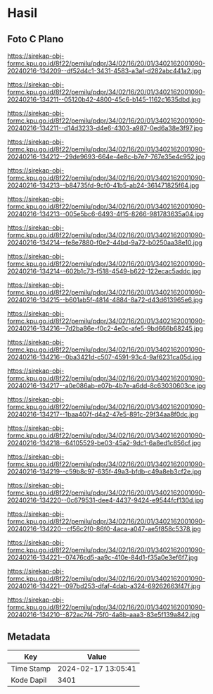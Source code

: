 # Hasil

## Foto C Plano

https://sirekap-obj-formc.kpu.go.id/8f22/pemilu/pdpr/34/02/16/20/01/3402162001090-20240216-134209--df52d4c1-3431-4583-a3af-d282abc441a2.jpg

https://sirekap-obj-formc.kpu.go.id/8f22/pemilu/pdpr/34/02/16/20/01/3402162001090-20240216-134211--05120b42-4800-45c6-b145-1162c1635dbd.jpg

https://sirekap-obj-formc.kpu.go.id/8f22/pemilu/pdpr/34/02/16/20/01/3402162001090-20240216-134211--d14d3233-d4e6-4303-a987-0ed6a38e3f97.jpg

https://sirekap-obj-formc.kpu.go.id/8f22/pemilu/pdpr/34/02/16/20/01/3402162001090-20240216-134212--29de9693-664e-4e8c-b7e7-767e35e4c952.jpg

https://sirekap-obj-formc.kpu.go.id/8f22/pemilu/pdpr/34/02/16/20/01/3402162001090-20240216-134213--b84735fd-9cf0-41b5-ab24-361471825f64.jpg

https://sirekap-obj-formc.kpu.go.id/8f22/pemilu/pdpr/34/02/16/20/01/3402162001090-20240216-134213--005e5bc6-6493-4f15-8266-981783635a04.jpg

https://sirekap-obj-formc.kpu.go.id/8f22/pemilu/pdpr/34/02/16/20/01/3402162001090-20240216-134214--fe8e7880-f0e2-44bd-9a72-b0250aa38e10.jpg

https://sirekap-obj-formc.kpu.go.id/8f22/pemilu/pdpr/34/02/16/20/01/3402162001090-20240216-134214--602b1c73-f518-4549-b622-122ecac5addc.jpg

https://sirekap-obj-formc.kpu.go.id/8f22/pemilu/pdpr/34/02/16/20/01/3402162001090-20240216-134215--b601ab5f-4814-4884-8a72-d43d613965e6.jpg

https://sirekap-obj-formc.kpu.go.id/8f22/pemilu/pdpr/34/02/16/20/01/3402162001090-20240216-134216--7d2ba86e-f0c2-4e0c-afe5-9bd666b68245.jpg

https://sirekap-obj-formc.kpu.go.id/8f22/pemilu/pdpr/34/02/16/20/01/3402162001090-20240216-134216--0ba3421d-c507-4591-93c4-9af6231ca05d.jpg

https://sirekap-obj-formc.kpu.go.id/8f22/pemilu/pdpr/34/02/16/20/01/3402162001090-20240216-134217--a0e086ab-e07b-4b7e-a6dd-8c63030603ce.jpg

https://sirekap-obj-formc.kpu.go.id/8f22/pemilu/pdpr/34/02/16/20/01/3402162001090-20240216-134217--1baa407f-d4a2-47e5-891c-29f34aa8f0dc.jpg

https://sirekap-obj-formc.kpu.go.id/8f22/pemilu/pdpr/34/02/16/20/01/3402162001090-20240216-134218--64105529-be03-45a2-9dc1-6a8ed1c856cf.jpg

https://sirekap-obj-formc.kpu.go.id/8f22/pemilu/pdpr/34/02/16/20/01/3402162001090-20240216-134219--c59b8c97-635f-49a3-bfdb-c49a8eb3cf2e.jpg

https://sirekap-obj-formc.kpu.go.id/8f22/pemilu/pdpr/34/02/16/20/01/3402162001090-20240216-134220--0c679531-dee4-4437-9424-e9544fcf130d.jpg

https://sirekap-obj-formc.kpu.go.id/8f22/pemilu/pdpr/34/02/16/20/01/3402162001090-20240216-134220--cf56c2f0-86f0-4aca-a047-ae5f858c5378.jpg

https://sirekap-obj-formc.kpu.go.id/8f22/pemilu/pdpr/34/02/16/20/01/3402162001090-20240216-134221--07476cd5-aa9c-410e-84d1-f35a0e3ef6f7.jpg

https://sirekap-obj-formc.kpu.go.id/8f22/pemilu/pdpr/34/02/16/20/01/3402162001090-20240216-134221--097bd253-dfaf-4dab-a324-69262663f47f.jpg

https://sirekap-obj-formc.kpu.go.id/8f22/pemilu/pdpr/34/02/16/20/01/3402162001090-20240216-134210--872ac7f4-75f0-4a8b-aaa3-83e5f139a842.jpg


## Metadata

| Key        | Value               |
| ---------- | ------------------- |
| Time Stamp | 2024-02-17 13:05:41 |
| Kode Dapil | 3401                |




